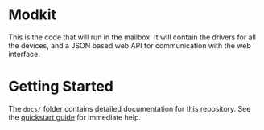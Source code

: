 # Modkit
This is the code that will run in the mailbox. It will contain the drivers for all the devices, and a JSON based web API for communication with the web interface.

# Getting Started

The `docs/` folder contains detailed documentation for this repository. See the [quickstart guide](docs/Quickstart.md) for immediate help.
